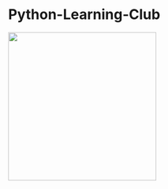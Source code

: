 # Python-Learning-Club

<img src="https://img.devrant.com/devrant/rant/r_761752_NXWNB.jpg" width="300">
